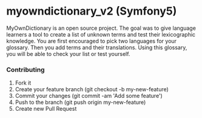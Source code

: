 # myowndictionary_v2 (Symfony5)
MyOwnDictionary is an open source project. The goal was to give language learners a tool to create a list of unknown terms and test their lexicographic knowledge.
You are first encouraged to pick two languages for your glossary. Then you add terms and their translations. Using this glossary, you will be able to check your list or test yourself.
### Contributing
1. Fork it
2. Create your feature branch (git checkout -b my-new-feature)
3. Commit your changes (git commit -am 'Add some feature')
4. Push to the branch (git push origin my-new-feature)
5. Create new Pull Request
